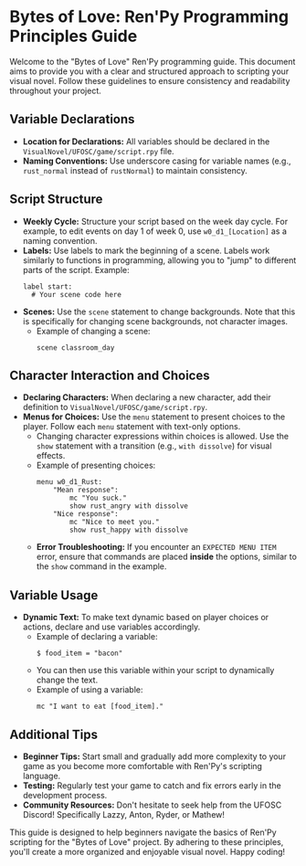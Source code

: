 # Bytes of Love: Ren'Py Programming Principles Guide

Welcome to the "Bytes of Love" Ren'Py programming guide. This document aims to provide you with a clear and structured approach to scripting your visual novel. Follow these guidelines to ensure consistency and readability throughout your project.

## Variable Declarations

- **Location for Declarations:** All variables should be declared in the `VisualNovel/UFOSC/game/script.rpy` file.
- **Naming Conventions:** Use underscore casing for variable names (e.g., `rust_normal` instead of `rustNormal`) to maintain consistency.

## Script Structure

- **Weekly Cycle:** Structure your script based on the week day cycle. For example, to edit events on day 1 of week 0, use `w0_d1_[Location]` as a naming convention.
- **Labels:** Use labels to mark the beginning of a scene. Labels work similarly to functions in programming, allowing you to "jump" to different parts of the script. Example:
  ```renpy
  label start:
  	# Your scene code here
  ```
- **Scenes:** Use the `scene` statement to change backgrounds. Note that this is specifically for changing scene backgrounds, not character images.
  - Example of changing a scene:
	```renpy
	scene classroom_day
	```

## Character Interaction and Choices

- **Declaring Characters:** When declaring a new character, add their definition to `VisualNovel/UFOSC/game/script.rpy`.
- **Menus for Choices:** Use the `menu` statement to present choices to the player. Follow each `menu` statement with text-only options.
  - Changing character expressions within choices is allowed. Use the `show` statement with a transition (e.g., `with dissolve`) for visual effects.
  - Example of presenting choices:
	```renpy
	menu w0_d1_Rust:
    	"Mean response":
        	mc "You suck."
        	show rust_angry with dissolve
    	"Nice response":
        	mc "Nice to meet you."
        	show rust_happy with dissolve
	```
  - **Error Troubleshooting:** If you encounter an `EXPECTED MENU ITEM` error, ensure that commands are placed **inside** the options, similar to the `show` command in the example.

## Variable Usage

- **Dynamic Text:** To make text dynamic based on player choices or actions, declare and use variables accordingly.
  - Example of declaring a variable:
	```renpy
	$ food_item = "bacon"
	```
  - You can then use this variable within your script to dynamically change the text.
  - Example of using a variable:
	```renpy
	mc "I want to eat [food_item]."
	```

## Additional Tips

- **Beginner Tips:** Start small and gradually add more complexity to your game as you become more comfortable with Ren'Py's scripting language.
- **Testing:** Regularly test your game to catch and fix errors early in the development process.
- **Community Resources:** Don't hesitate to seek help from the UFOSC Discord! Specifically Lazzy, Anton, Ryder, or Mathew!

This guide is designed to help beginners navigate the basics of Ren'Py scripting for the "Bytes of Love" project. By adhering to these principles, you'll create a more organized and enjoyable visual novel. Happy coding!

